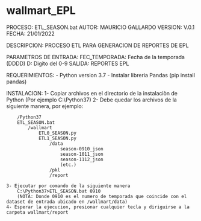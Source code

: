 # wallmart_EPL


PROCESO: ETL_SEASON.bat
AUTOR: MAURICIO GALLARDO
VERSION: V.0.1
FECHA: 21/01/2022

 
DESCRIPCION: PROCESO ETL PARA GENERACION DE REPORTES DE EPL
 
PARAMETROS DE ENTRADA: FEC_TEMPORADA: Fecha de la temporada (DDDD) D: Digito del 0-9
SALIDA: REPORTES EPL

REQUERIMIENTOS:
	- Python version 3.7
	- Instalar libreria Pandas (pip install pandas)
	
INSTALACION:
	1- Copiar archivos en el directorio de la instalaciòn de Python (Por ejemplo C:\Python37)
	2- Debe quedar los archivos de la siguiente manera, por ejemplo:
		
		/Python37
		ETL_SEASON.bat
			/wallmart
				ETL0_SEASON.py
				ETL1_SEASON.py
					/data
						season-0910_json
						season-1011_json
						season-1112_json
						(etc.)
					/pkl
					/report
		
	3- Ejecutar por comando de la siguiente manera
		C:\Python37>ETL_SEASON.bat 0910
		(NOTA: Donde 0910 es el numero de temporada que coincide con el dataset de entrada ubicado en /wallmart/data)
	4- Esperar la ejecucion, presionar cualquier tecla y diriguirse a la carpeta wallmart/report
